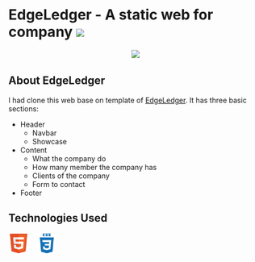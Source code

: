 # EdgeLedger - A static web for company <a href="https://river-tea.github.io/EdgeLedget/"><img src="https://media.giphy.com/media/56VXDZLtE7yxrxKf74/giphy.gif" width=80> </a>

<div id="header" align="center">
  <img src="https://media.giphy.com/media/BNbm4jKFVC31dYUaoh/giphy.gif" width="250"/>
</div>

## About EdgeLedger
I had clone this web base on template of <a href="https://river-tea.github.io/EdgeLedget/">EdgeLedger</a>.
It has three basic sections:
- Header 
  - Navbar
  - Showcase
- Content
  - What the company do
  - How many member the company has
  - Clients of the company
  - Form to contact
- Footer 

## Technologies Used
<div>
  <img src="https://github.com/devicons/devicon/blob/master/icons/html5/html5-original.svg" title="HTML5" alt="HTML" width="40" height="40"/>&nbsp; &nbsp;
  <img src="https://github.com/devicons/devicon/blob/master/icons/css3/css3-plain-wordmark.svg"  title="CSS3" alt="CSS" width="40" height="40"/>&nbsp; &nbsp;
</div>

<!-- ## Acknowledgments
-  -->

